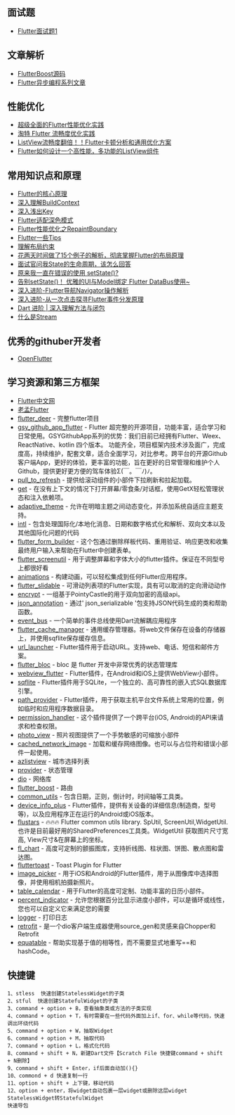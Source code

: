 ## 面试题
 - [Flutter面试题1](https://github.com/shenchunxing/better-flutter-developer/blob/master/Flutter面试题1.md) 

## 文章解析
 - [FlutterBoost源码](https://juejin.cn/post/7170997208223842312?searchId=20230721153250FA93535468570BBB7814#heading-9) 
 - [Flutter异步编程系列文章](https://juejin.cn/column/7141354641874223112) 


## 性能优化 
 - [超级全面的Flutter性能优化实践](https://juejin.cn/post/7145730792948252686?searchId=2023072810021848AD564BE2C58A87978C#heading-9)
 - [淘特 Flutter 流畅度优化实践](https://juejin.cn/post/7046305749097512997?searchId=20230728100804392A9B8AC091F08ABF5A)
 - [ListView流畅度翻倍！！Flutter卡顿分析和通用优化方案](https://juejin.cn/post/6940134891606507534?searchId=20230728100804392A9B8AC091F08ABF5A)
 - [Flutter如何设计一个高性能，多功能的ListView组件](https://juejin.cn/post/6937177138046959652)


## 常用知识点和原理
 - [Flutter的核心原理](https://book.flutterchina.club/chapter14/)
 - [深入理解BuildContext](https://juejin.cn/post/6844903777565147150)
 - [深入浅出Key](https://github.com/shenchunxing/better-flutter-developer/blob/master/Flutter之key的使用.md) 
 - [Flutter适配深色模式](https://github.com/shenchunxing/better-flutter-developer/blob/master/Flutter适配深色模式.md) 
 - [Flutter性能优化之RepaintBoundary](https://github.com/shenchunxing/better-flutter-developer/blob/master/Flutter性能优化之RepaintBoundary.md) 
 - [Flutter一些Tips](https://github.com/shenchunxing/better-flutter-developer/blob/master/flutter_tips.md) 
 - [理解布局约束](https://flutter.cn/docs/development/ui/layout/constraints)
 - [花两天时间做了15个例子的解析，彻底掌握Flutter的布局原理](https://juejin.cn/post/6916157915590033421)
 - [面试官问我State的生命周期，该怎么回答](https://juejin.cn/post/6908574202253541389)
 - [原来我一直在错误的使用 setState()?](https://juejin.cn/post/6905996819445055495)
 - [告别setState()！ 优雅的UI与Model绑定 Flutter DataBus使用~](https://juejin.cn/post/6868104488109604871)
 - [深入进阶-Flutter导航Navigator操作解析](https://juejin.cn/post/6893699139490545672)
 - [深入进阶-从一次点击探寻Flutter事件分发原理](https://juejin.cn/post/6895991156204404750)
 - [Dart 进阶 | 深入理解方法与闭包](https://juejin.cn/post/6844904149058846734) 
 - [什么是Stream](https://juejin.cn/post/6844903686737494023)

## 优秀的githuber开发者
- [OpenFlutter](https://github.com/OpenFlutter)

## 学习资源和第三方框架
- [Flutter中文网](https://book.flutterchina.club)
- [老孟Flutter](http://laomengit.com)
-   [flutter_deer](https://github.com/simplezhli/flutter_deer) - 完整flutter项目
- [gsy_github_app_flutter](https://github.com/CarGuo/gsy_github_app_flutter) - Flutter 超完整的开源项目，功能丰富，适合学习和日常使用。GSYGithubApp系列的优势：我们目前已经拥有Flutter、Weex、ReactNative、kotlin 四个版本。 功能齐全，项目框架内技术涉及面广，完成度高，持续维护，配套文章，适合全面学习，对比参考。跨平台的开源Github客户端App，更好的体验，更丰富的功能，旨在更好的日常管理和维护个人Github，提供更好更方便的驾车体验Σ(￣。￣ﾉ)ﾉ。
- [pull_to_refresh](https://pub.flutter-io.cn/packages/pull_to_refresh) - 提供给滚动组件的小部件下拉刷新和拉起加载。
- [get](https://pub.flutter-io.cn/packages/get) - 在没有上下文的情况下打开屏幕/零食条/对话框，使用GetX轻松管理状态和注入依赖项。
- [adaptive_theme](https://pub.flutter-io.cn/packages/adaptive_theme) - 允许在明暗主题之间动态变化，并添加系统自适应主题支持。
- [intl](https://pub.flutter-io.cn/packages/intl) - 包含处理国际化/本地化消息、日期和数字格式化和解析、双向文本以及其他国际化问题的代码
- [flutter_form_builder](https://pub.flutter-io.cn/packages/flutter_form_builder) - 这个包通过删除样板代码、重用验证、响应更改和收集最终用户输入来帮助在Flutter中创建表单。
- [flutter_screenutil](https://pub.flutter-io.cn/packages/flutter_screenutil) - 用于调整屏幕和字体大小的flutter插件。保证在不同型号上都很好看
- [animations](https://pub.flutter-io.cn/packages/animations) - 构建动画，可以轻松集成到任何Flutter应用程序。
- [flutter_slidable](https://pub.flutter-io.cn/packages/flutter_slidable) - 可滑动列表项的Flutter实现，具有可以取消的定向滑动动作
- [encrypt](https://pub.flutter-io.cn/packages/encrypt) - 一组基于PointyCastle的用于双向加密的高级api。
- [json_annotation](https://pub.flutter-io.cn/packages/json_annotation) - 通过' json_serializable '包支持JSON代码生成的类和帮助函数。
- [event_bus](https://pub.flutter-io.cn/packages/event_bus) - 一个简单的事件总线使用Dart流解耦应用程序
- [flutter_cache_manager](https://pub.flutter-io.cn/packages/flutter_cache_manager) - 通用缓存管理器。将web文件保存在设备的存储器上，并使用sqflite保存缓存信息。
- [url_launcher](https://pub.flutter-io.cn/packages/url_launcher) - Flutter插件用于启动URL。支持web、电话、短信和邮件方案。
- [flutter_bloc](https://pub.flutter-io.cn/packages/flutter_bloc) - bloc 是 flutter 开发中非常优秀的状态管理库
- [webview_flutter](https://pub.flutter-io.cn/packages/webview_flutter) - Flutter插件，在Android和iOS上提供WebView小部件。
- [sqflite](https://pub.flutter-io.cn/packages/sqflite) - Flutter插件用于SQLite，一个独立的、高可靠性的嵌入式SQL数据库引擎。
- [path_provider](https://pub.flutter-io.cn/packages/path_provider) - Flutter插件，用于获取主机平台文件系统上常用的位置，例如临时和应用程序数据目录。
- [permission_handler](https://pub.flutter-io.cn/packages/permission_handler) - 这个插件提供了一个跨平台(iOS, Android)的API来请求和检查权限。
- [photo_view](https://pub.flutter-io.cn/packages/photo_view) - 照片视图提供了一个手势敏感的可缩放小部件
- [cached_network_image](https://pub.flutter-io.cn/packages/cached_network_image) - 加载和缓存网络图像。也可以与占位符和错误小部件一起使用。
-  [azlistview](https://github.com/flutterchina/azlistview) - 城市选择列表
-  [provider](https://github.com/rrousselGit/provider) - 状态管理
- [dio](https://github.com/cfug/dio) - 网络库
- [flutter_boost](https://github.com/alibaba/flutter_boost) - 路由
- [common_utils](https://github.com/Sky24n/common_utils) -  包含日期，正则，倒计时，时间轴等工具类。
- [device_info_plus](https://pub.flutter-io.cn/packages/device_info_plus) - Flutter插件，提供有关设备的详细信息(制造商，型号等)，以及应用程序正在运行的Android或iOS版本。
- [flustars](https://github.com/Sky24n/flustars) - 🔥🔥🔥 Flutter common utils library. SpUtil, ScreenUtil,WidgetUtil. 也许是目前最好用的SharedPreferences工具类。WidgetUtil 获取图片尺寸宽高, View尺寸&在屏幕上的坐标。
- [fl_chart](https://pub.flutter-io.cn/packages/fl_chart) - 高度可定制的颤振图库，支持折线图、柱状图、饼图、散点图和雷达图。
- [fluttertoast](https://github.com/PonnamKarthik/FlutterToast) - Toast Plugin for Flutter
- [image_picker](https://pub.flutter-io.cn/packages/image_picker) - 用于iOS和Android的Flutter插件，用于从图像库中选择图像，并使用相机拍摄新照片。
- [table_calendar](https://pub.flutter-io.cn/packages/table_calendar) - 用于Flutter的高度可定制、功能丰富的日历小部件。
- [percent_indicator](https://pub.flutter-io.cn/packages/percent_indicator) - 允许您根据百分比显示进度小部件，可以是循环或线性，您也可以自定义它来满足您的需要
- [logger](https://pub.flutter-io.cn/packages/logger) - 打印日志
- [retrofit](https://pub.flutter-io.cn/packages/retrofit) - 是一个dio客户端生成器使用source_gen和灵感来自Chopper和Retrofit
- [equatable](https://pub.flutter-io.cn/packages/equatable) - 帮助实现基于值的相等性，而不需要显式地重写==和hashCode。


## 快捷键
```
1、stless  快速创建StatelessWidget的子类
2、stful  快速创建StatefulWidget的子类
3、command + option + B，查看抽象类或方法的子类实现
4、command + option + T，有时需要在一些代码外面加上if、for、while等代码，快速调出环绕代码
5、command + option + W，抽取Widget
6、command + option + M，抽取代码
7、command + option + L，格式化代码
8、command + shift + N，新建Dart文件【Scratch File 快捷键command + shift + N删除】
9、command + shift + Enter，if后面自动加(){}
10、commond + d 快速复制一行
11、option + shift + 上下键，移动代码
12、option + enter，将widget自动包裹一层widget或删除这层widget
StatelessWidget转StatefulWidget
快速导包
```
